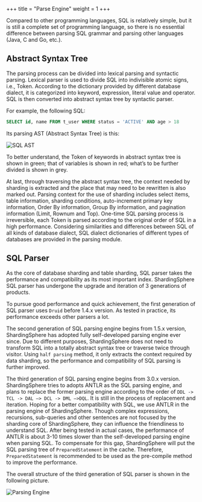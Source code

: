 +++
title = "Parse Engine"
weight = 1
+++

Compared to other programming languages, SQL is relatively simple, but it is still a complete set of programming language, so there is no essential difference between parsing SQL grammar and parsing other languages (Java, C and Go, etc.).

## Abstract Syntax Tree

The parsing process can be divided into lexical parsing and syntactic parsing. Lexical parser is used to divide SQL into indivisible atomic signs, i.e., Token. According to the dictionary provided by different database dialect, it is categorized into keyword, expression, literal value and operator. SQL is then converted into abstract syntax tree by syntactic parser.

For example, the following SQL:

```sql
SELECT id, name FROM t_user WHERE status = 'ACTIVE' AND age > 18
```

Its parsing AST (Abstract Syntax Tree) is this:

![SQL AST](https://shardingsphere.apache.org/document/current/img/sharding/sql_ast.png)

To better understand, the Token of keywords in abstract syntax tree is shown in green; that of variables is shown in red; what’s to be further divided is shown in grey.

At last, through traversing the abstract syntax tree, the context needed by sharding is extracted and the place that may need to be rewritten is also marked out. Parsing context for the use of sharding includes select items, table information, sharding conditions, auto-increment primary key information, Order By information, Group By information, and pagination information (Limit, Rownum and Top). One-time SQL parsing process is irreversible, each Token is parsed according to the original order of SQL in a high performance. Considering similarities and differences between SQL of all kinds of database dialect, SQL dialect dictionaries of different types of databases are provided in the parsing module.

## SQL Parser

As the core of database sharding and table sharding, SQL parser takes the performance and compatibility as its most important index. ShardingSphere SQL parser has undergone the upgrade and iteration of 3 generations of products.

To pursue good performance and quick achievement, the first generation of SQL parser uses `Druid` before 1.4.x version. As tested in practice, its performance exceeds other parsers a lot.

The second generation of SQL parsing engine begins from 1.5.x version, ShardingSphere has adopted fully self-developed parsing engine ever since. Due to different purposes, ShardingSphere does not need to transform SQL into a totally abstract syntax tree or traverse twice through visitor. Using `half parsing` method, it only extracts the context required by data sharding, so the performance and compatibility of SQL parsing is further improved.

The third generation of SQL parsing engine begins from 3.0.x version. ShardingSphere tries to adopts ANTLR as the SQL parsing engine, and plans to replace the former parsing engine according to the order of `DDL -> TCL -> DAL –> DCL -> DML –>DQL`. It is still in the process of replacement and iteration. Hoping for a better compatibility with SQL, we use ANTLR in the parsing engine of ShardingSphere. Though complex expressions, recursions, sub-queries and other sentences are not focused by the sharding core of ShardingSphere, they can influence the friendliness to understand SQL. After being tested in actual cases, the performance of ANTLR is about 3-10 times slower than the self-developed parsing engine when parsing SQL. To compensate for this gap, ShardingSphere will put the SQL parsing tree of `PreparedStatement` in the cache. Therefore, `PreparedStatement` is recommended to be used as the pre-compile method to improve the performance.

The overall structure of the third generation of SQL parser is shown in the following picture.

![Parsing Engine](https://shardingsphere.apache.org/document/current/img/sharding/parsing_architecture_en.png)

